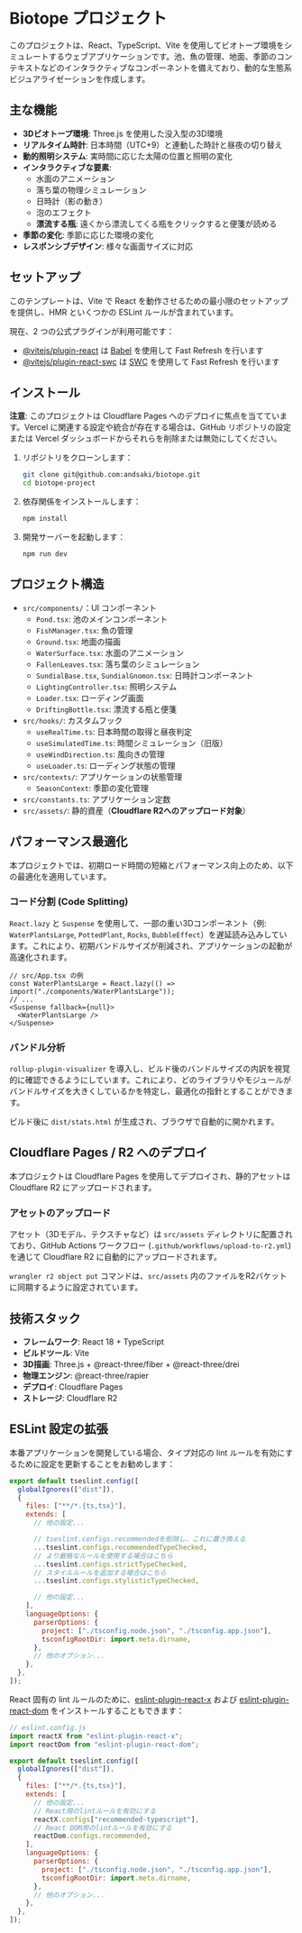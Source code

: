 # Biotope プロジェクト

このプロジェクトは、React、TypeScript、Vite を使用してビオトープ環境をシミュレートするウェブアプリケーションです。池、魚の管理、地面、季節のコンテキストなどのインタラクティブなコンポーネントを備えており、動的な生態系ビジュアライゼーションを作成します。

## 主な機能

- **3Dビオトープ環境**: Three.js を使用した没入型の3D環境
- **リアルタイム時計**: 日本時間（UTC+9）と連動した時計と昼夜の切り替え
- **動的照明システム**: 実時間に応じた太陽の位置と照明の変化
- **インタラクティブな要素**:
  - 水面のアニメーション
  - 落ち葉の物理シミュレーション
  - 日時計（影の動き）
  - 泡のエフェクト
  - **漂流する瓶**: 遠くから漂流してくる瓶をクリックすると便箋が読める
- **季節の変化**: 季節に応じた環境の変化
- **レスポンシブデザイン**: 様々な画面サイズに対応

## セットアップ

このテンプレートは、Vite で React を動作させるための最小限のセットアップを提供し、HMR といくつかの ESLint ルールが含まれています。

現在、2 つの公式プラグインが利用可能です：

- [@vitejs/plugin-react](https://github.com/vitejs/vite-plugin-react/blob/main/packages/plugin-react) は [Babel](https://babeljs.io/) を使用して Fast Refresh を行います
- [@vitejs/plugin-react-swc](https://github.com/vitejs/vite-plugin-react/blob/main/packages/plugin-react-swc) は [SWC](https://swc.rs/) を使用して Fast Refresh を行います

## インストール

**注意**: このプロジェクトは Cloudflare Pages へのデプロイに焦点を当てています。Vercel に関連する設定や統合が存在する場合は、GitHub リポジトリの設定または Vercel ダッシュボードからそれらを削除または無効にしてください。

1. リポジトリをクローンします：

   ```bash
   git clone git@github.com:andsaki/biotope.git
   cd biotope-project
   ```

2. 依存関係をインストールします：

   ```bash
   npm install
   ```

3. 開発サーバーを起動します：
   ```bash
   npm run dev
   ```

## プロジェクト構造

- `src/components/`：UI コンポーネント
  - `Pond.tsx`: 池のメインコンポーネント
  - `FishManager.tsx`: 魚の管理
  - `Ground.tsx`: 地面の描画
  - `WaterSurface.tsx`: 水面のアニメーション
  - `FallenLeaves.tsx`: 落ち葉のシミュレーション
  - `SundialBase.tsx`, `SundialGnomon.tsx`: 日時計コンポーネント
  - `LightingController.tsx`: 照明システム
  - `Loader.tsx`: ローディング画面
  - `DriftingBottle.tsx`: 漂流する瓶と便箋
- `src/hooks/`: カスタムフック
  - `useRealTime.ts`: 日本時間の取得と昼夜判定
  - `useSimulatedTime.ts`: 時間シミュレーション（旧版）
  - `useWindDirection.ts`: 風向きの管理
  - `useLoader.ts`: ローディング状態の管理
- `src/contexts/`: アプリケーションの状態管理
  - `SeasonContext`: 季節の変化管理
- `src/constants.ts`: アプリケーション定数
- `src/assets/`: 静的資産（**Cloudflare R2へのアップロード対象**）

## パフォーマンス最適化

本プロジェクトでは、初期ロード時間の短縮とパフォーマンス向上のため、以下の最適化を適用しています。

### コード分割 (Code Splitting)

`React.lazy` と `Suspense` を使用して、一部の重い3Dコンポーネント（例: `WaterPlantsLarge`, `PottedPlant`, `Rocks`, `BubbleEffect`）を遅延読み込みしています。これにより、初期バンドルサイズが削減され、アプリケーションの起動が高速化されます。

```tsx
// src/App.tsx の例
const WaterPlantsLarge = React.lazy(() => import("./components/WaterPlantsLarge"));
// ...
<Suspense fallback={null}>
  <WaterPlantsLarge />
</Suspense>
```

### バンドル分析

`rollup-plugin-visualizer` を導入し、ビルド後のバンドルサイズの内訳を視覚的に確認できるようにしています。これにより、どのライブラリやモジュールがバンドルサイズを大きくしているかを特定し、最適化の指針とすることができます。

ビルド後に `dist/stats.html` が生成され、ブラウザで自動的に開かれます。

## Cloudflare Pages / R2 へのデプロイ

本プロジェクトは Cloudflare Pages を使用してデプロイされ、静的アセットは Cloudflare R2 にアップロードされます。

### アセットのアップロード

アセット（3Dモデル、テクスチャなど）は `src/assets` ディレクトリに配置されており、GitHub Actions ワークフロー (`.github/workflows/upload-to-r2.yml`) を通じて Cloudflare R2 に自動的にアップロードされます。

`wrangler r2 object put` コマンドは、`src/assets` 内のファイルをR2バケットに同期するように設定されています。

## 技術スタック

- **フレームワーク**: React 18 + TypeScript
- **ビルドツール**: Vite
- **3D描画**: Three.js + @react-three/fiber + @react-three/drei
- **物理エンジン**: @react-three/rapier
- **デプロイ**: Cloudflare Pages
- **ストレージ**: Cloudflare R2

## ESLint 設定の拡張

本番アプリケーションを開発している場合、タイプ対応の lint ルールを有効にするために設定を更新することをお勧めします：

```js
export default tseslint.config([
  globalIgnores(["dist"]),
  {
    files: ["**/*.{ts,tsx}"],
    extends: [
      // 他の設定...

      // tseslint.configs.recommendedを削除し、これに置き換える
      ...tseslint.configs.recommendedTypeChecked,
      // より厳格なルールを使用する場合はこちら
      ...tseslint.configs.strictTypeChecked,
      // スタイルルールを追加する場合はこちら
      ...tseslint.configs.stylisticTypeChecked,

      // 他の設定...
    ],
    languageOptions: {
      parserOptions: {
        project: ["./tsconfig.node.json", "./tsconfig.app.json"],
        tsconfigRootDir: import.meta.dirname,
      },
      // 他のオプション...
    },
  },
]);
```

React 固有の lint ルールのために、[eslint-plugin-react-x](https://github.com/Rel1cx/eslint-react/tree/main/packages/plugins/eslint-plugin-react-x) および [eslint-plugin-react-dom](https://github.com/Rel1cx/eslint-react/tree/main/packages/plugins/eslint-plugin-react-dom) をインストールすることもできます：

```js
// eslint.config.js
import reactX from "eslint-plugin-react-x";
import reactDom from "eslint-plugin-react-dom";

export default tseslint.config([
  globalIgnores(["dist"]),
  {
    files: ["**/*.{ts,tsx}"],
    extends: [
      // 他の設定...
      // React用のlintルールを有効にする
      reactX.configs["recommended-typescript"],
      // React DOM用のlintルールを有効にする
      reactDom.configs.recommended,
    ],
    languageOptions: {
      parserOptions: {
        project: ["./tsconfig.node.json", "./tsconfig.app.json"],
        tsconfigRootDir: import.meta.dirname,
      },
      // 他のオプション...
    },
  },
]);
```
